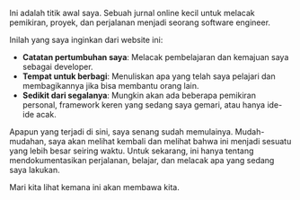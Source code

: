 Ini adalah titik awal saya. Sebuah jurnal online kecil untuk melacak pemikiran, proyek, dan perjalanan menjadi seorang software engineer.

Inilah yang saya inginkan dari website ini:
- **Catatan pertumbuhan saya**: Melacak pembelajaran dan kemajuan saya sebagai developer.
- **Tempat untuk berbagi**: Menuliskan apa yang telah saya pelajari dan membagikannya jika bisa membantu orang lain.
- **Sedikit dari segalanya**: Mungkin akan ada beberapa pemikiran personal, framework keren yang sedang saya gemari, atau hanya ide-ide acak.

Apapun yang terjadi di sini, saya senang sudah memulainya. Mudah-mudahan, saya akan melihat kembali dan melihat bahwa ini menjadi sesuatu yang lebih besar seiring waktu. Untuk sekarang, ini hanya tentang mendokumentasikan perjalanan, belajar, dan melacak apa yang sedang saya lakukan.

Mari kita lihat kemana ini akan membawa kita.
